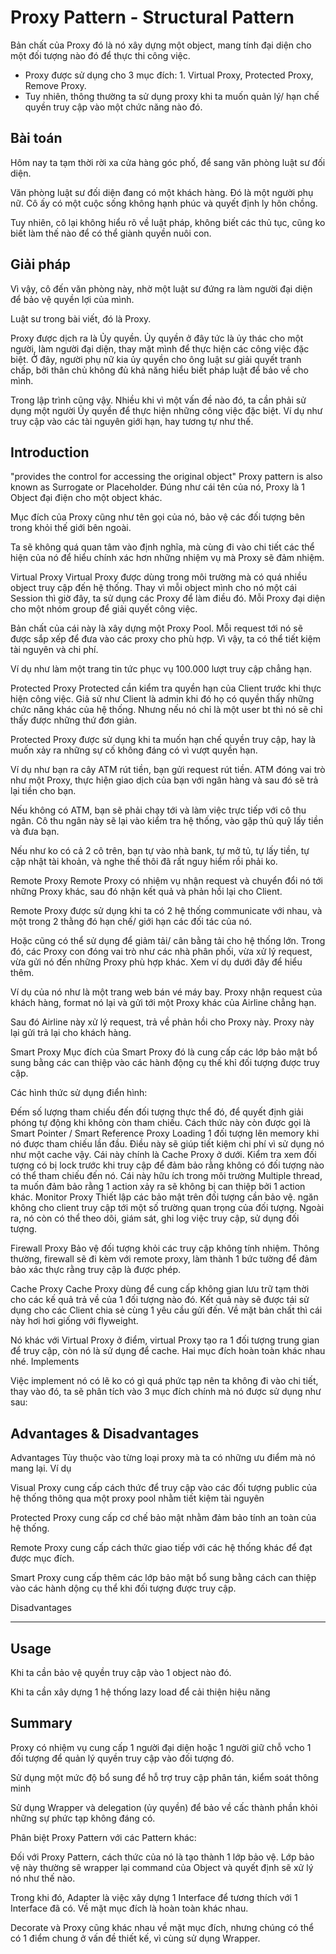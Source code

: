 # Proxy Pattern - Structural Pattern
Bản chất của Proxy đó là nó xây dựng một object, mang tính đại diện cho một đối tượng nào đó để thực thi công việc.

* Proxy được sử dụng cho 3 mục đích: 1. Virtual Proxy, Protected Proxy, Remove Proxy.
* Tuy nhiên, thông thường ta sử dụng proxy khi ta muốn quản lý/ hạn chế quyền truy cập vào một chức năng nào đó.

## Bài toán
Hôm nay ta tạm thời rời xa cửa hàng góc phố, để sang văn phòng luật sư đối diện.

Văn phòng luật sư đối diện đang có một khách hàng. Đó là một người phụ nữ. Cô ấy có một cuộc sống không hạnh phúc và quyết định ly hôn chồng.

Tuy nhiên, cô lại không hiểu rõ về luật pháp, không biết các thủ tục, cũng ko biết làm thế nào để có thể giành quyền nuôi con.

## Giải pháp
Vì vậy, cô đến văn phòng này, nhờ một luật sư đứng ra làm người đại diện để bảo vệ quyền lợi của mình.

Luật sư trong bài viết, đó là Proxy.

Proxy được dịch ra là Ủy quyền. Ủy quyền ở đây tức là ủy thác cho một người, làm người đại diện, thay mặt mình để thực hiện các công việc đặc biệt. Ở đây, người phụ nữ kia ủy quyền cho ông luật sư giải quyết tranh chấp, bởi thân chủ không đủ khả năng hiểu biết pháp luật để bảo về cho mình.

Trong lập trình cũng vậy. Nhiều khi vì một vấn đề nào đó, ta cần phải sử dụng một người Ủy quyền để thực hiện những công việc đặc biệt. Ví dụ như truy cập vào các tài nguyên giới hạn, hay tương tự như thế.

## Introduction
"provides the control for accessing the original object"
Proxy pattern is also known as Surrogate or Placeholder.
Đúng như cái tên của nó, Proxy là 1 Object đại điện cho một object khác.

Mục đích của Proxy cũng như tên gọi của nó, bảo vệ các đối tượng bên trong khỏi thế giới bên ngoài.

Ta sẽ không quá quan tâm vào định nghĩa, mà cùng đi vào chi tiết các thể hiện của nó để hiểu chính xác hơn những nhiệm vụ mà Proxy sẽ đảm nhiệm.

Virtual Proxy
Virtual Proxy được dùng trong môi trường mà có quá nhiều object truy cập đến hệ thống. Thay vì mỗi object mình cho nó một cái Session thì giờ đây, ta sử dụng các Proxy để làm điều đó. Mỗi Proxy đại diện cho một nhóm group để giải quyết công việc.

Bản chất của cái này là xây dựng một Proxy Pool. Mỗi request tới nó sẽ được sắp xếp để đưa vào các proxy cho phù hợp. Vì vậy, ta có thể tiết kiệm tài nguyên và chi phí.

Ví dụ như làm một trang tin tức phục vụ 100.000 lượt truy cập chẳng hạn.

Protected Proxy
Protected cần kiểm tra quyền hạn của Client trước khi thực hiện công việc. Giả sử như Client là admin khi đó họ có quyền thấy những chức năng khác của hệ thống. Nhưng nếu nó chỉ là một user bt thì nó sẽ chỉ thấy được những thứ đơn giản.

Protected Proxy được sử dụng khi ta muốn hạn chế quyền truy cập, hay là muốn xảy ra những sự cố không đáng có vì vượt quyền hạn.

Ví dụ như bạn ra cây ATM rút tiền, bạn gửi request rút tiền. ATM đóng vai trò như một Proxy, thực hiện giao dịch của bạn với ngân hàng và sau đó sẽ trả lại tiền cho bạn.

Nếu không có ATM, bạn sẽ phải chạy tới và làm việc trực tiếp với cô thu ngân. Cô thu ngân này sẽ lại vào kiểm tra hệ thống, vào gặp thủ quỹ lấy tiền và đưa bạn.

Nếu như ko có cả 2 cô trên, bạn tự vào nhà bank, tự mở tủ, tự lấy tiền, tự cập nhật tài khoản, và nghe thế thôi đã rất nguy hiểm rồi phải ko.

Remote Proxy
Remote Proxy có nhiệm vụ nhận request và chuyển đổi nó tới những Proxy khác, sau đó nhận kết quả và phản hồi lại cho Client.

Remote Proxy được sử dụng khi ta có 2 hệ thống communicate với nhau, và một trong 2 thằng đó hạn chế/ giới hạn các đối tác của nó.

Hoặc cũng có thể sử dụng để giảm tải/ cân bằng tải cho hệ thống lớn. Trong đó, các Proxy con đóng vai trò như các nhà phân phối, vừa xử lý request, vừa gửi nó đến những Proxy phù hợp khác. Xem ví dụ dưới đây để hiểu thêm.

Ví dụ của nó như là một trang web bán vé máy bay. Proxy nhận request của khách hàng, format nó lại và gửi tới một Proxy khác của Airline chẳng hạn.

Sau đó Airline này xử lý request, trả về phản hồi cho Proxy này. Proxy này lại gửi trả lại cho khách hàng.

Smart Proxy
Mục đích của Smart Proxy đó là cung cấp các lớp bảo mật bổ sung bằng các can thiệp vào các hành động cụ thế khỉ đối tượng được truy cập.

Các hình thức sử dụng điển hình:

Đếm số lượng tham chiếu đến đối tượng thực thể đó, để quyết định giải phóng tự động khi không còn tham chiếu. Cách thức này còn được gọi là Smart Pointer / Smart Reference Proxy
Loading 1 đối tượng lên memory khi nó được tham chiếu lần đầu. Điều này sẽ giúp tiết kiệm chi phí vì sử dụng nó như một cache vậy. Cái này chính là Cache Proxy ở dưới.
Kiểm tra xem đối tượng có bị lock trước khi truy cập để đảm bảo rằng không có đối tượng nào có thể tham chiếu đến nó. Cái này hữu ích trong môi trường Multiple thread, ta muốn đảm bảo rằng 1 action xảy ra sẽ không bị can thiệp bởi 1 action khác.
Monitor Proxy
Thiết lập các bảo mật trên đối tượng cần bảo vệ. ngăn không cho client truy cập tới một số trường quan trọng của đối tượng. Ngoài ra, nó còn có thể theo dõi, giám sát, ghi log việc truy cập, sử dụng đối tượng.

Firewall Proxy
Bảo vệ đối tượng khỏi các truy cập không tính nhiệm. Thông thường, firewall sẽ đi kèm với remote proxy, làm thành 1 bức tường để đảm bảo xác thực rằng truy cập là được phép.

Cache Proxy
Cache Proxy dùng để cung cấp không gian lưu trữ tạm thời cho các kế quả trả về của 1 đối tượng nào đó. Kết quả này sẽ được tái sử dụng cho các Client chia sẻ cùng 1 yêu cầu gửi đến. Về mặt bản chất thì cái này hơi hơi giống với flyweight.

Nó khác với Virtual Proxy ở điểm, virtual Proxy tạo ra 1 đối tượng trung gian để truy cập, còn nó là sử dụng để cache. Hai mục đích hoàn toàn khác nhau nhé.
Implements

Việc implement nó có lẽ ko có gì quá phức tạp nên ta không đi vào chi tiết, thay vào đó, ta sẽ phân tích vào 3 mục đích chính mà nó được sử dụng như sau:

## Advantages & Disadvantages
Advantages
Tùy thuộc vào từng loại proxy mà ta có những ưu điểm mà nó mang lại. Ví dụ

Visual Proxy cung cấp cách thức để truy cập vào các đối tượng public của hệ thống thông qua một proxy pool nhằm tiết kiệm tài nguyên

Protected Proxy cung cấp cơ chế bảo mật nhằm đảm bảo tính an toàn của hệ thống.

Remote Proxy cung cấp cách thức giao tiếp với các hệ thống khác để đạt được mục đích.

Smart Proxy cung cấp thêm các lớp bảo mật bổ sung bằng cách can thiệp vào các hành dộng cụ thể khi đối tượng được truy cập.

Disadvantages
__________

## Usage
Khi ta cần bảo vệ quyền truy cập vào 1 object nào đó.

Khi ta cần xây dựng 1 hệ thống lazy load để cải thiện hiệu năng

## Summary
Proxy có nhiệm vụ cung cấp 1 người đại diện hoặc 1 người giữ chỗ vcho 1 đối tượng để quản lý quyền truy cập vào đối tượng đó.

Sử dụng một mức độ bổ sung để hỗ trợ truy cập phân tán, kiểm soát thông minh

Sử dụng Wrapper và delegation (ủy quyền) để bảo về cấc thành phần khỏi những sự phức tạp không đáng có.

Phân biệt Proxy Pattern với các Pattern khác:

Đối với Proxy Pattern, cách thức của nó là tạo thành 1 lớp bảo vệ. Lớp bảo vệ này thường sẽ wrapper lại command của Object và quyết định sẽ xử lý nó như thế nào.

Trong khi đó, Adapter là việc xây dựng 1 Interface để tương thích với 1 Interface đã có. Về mặt mục đích là hoàn toàn khác nhau.

Decorate và Proxy cũng khác nhau về mặt mục đích, nhưng chúng có thể có 1 điểm chung ở vấn đề thiết kế, vì cùng sử dụng Wrapper.